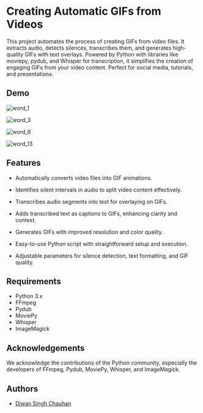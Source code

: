 
# Creating Automatic GIFs from Videos


This project automates the process of creating GIFs from video files. It extracts audio, detects silences, transcribes them, and generates high-quality GIFs with text overlays. Powered by Python with libraries like moviepy, pydub, and Whisper for transcription, it simplifies the creation of engaging GIFs from your video content. Perfect for social media, tutorials, and presentations.
## Demo

![word_1](https://github.com/diwansinghchauhan/Book-recommender-System/assets/147912878/51960eaa-d864-4e6c-8c35-d6f5ba0abab8)

![word_3](https://github.com/diwansinghchauhan/Book-recommender-System/assets/147912878/01c08076-d834-47fc-a5af-ff450b459753)

![word_6](https://github.com/diwansinghchauhan/Book-recommender-System/assets/147912878/04e75fe9-7d07-499c-a4e5-97a970e7f980)


![word_13](https://github.com/diwansinghchauhan/Book-recommender-System/assets/147912878/c60c1677-96d2-4e33-9b62-c529ba52b44d)




## Features

- Automatically converts video files into GIF animations.

- Identifies silent intervals in audio to split video content effectively.

- Transcribes audio segments into text for overlaying on GIFs.

- Adds transcribed text as captions to GIFs, enhancing clarity and context.

- Generates GIFs with improved resolution and color quality.

- Easy-to-use Python script with straightforward setup and execution.

-  Adjustable parameters for silence detection, text formatting, and GIF quality.

## Requirements

- Python 3.x
- FFmpeg
- Pydub
- MoviePy
- Whisper
- ImageMagick
## Acknowledgements

We acknowledge the contributions of the Python community, especially the developers of FFmpeg, Pydub, MoviePy, Whisper, and ImageMagick.


## Authors

- [Diwan Singh Chauhan](https://github.com/diwansinghchauhan/Laptop-Price-Predictor-Using-Linear-Regression)

